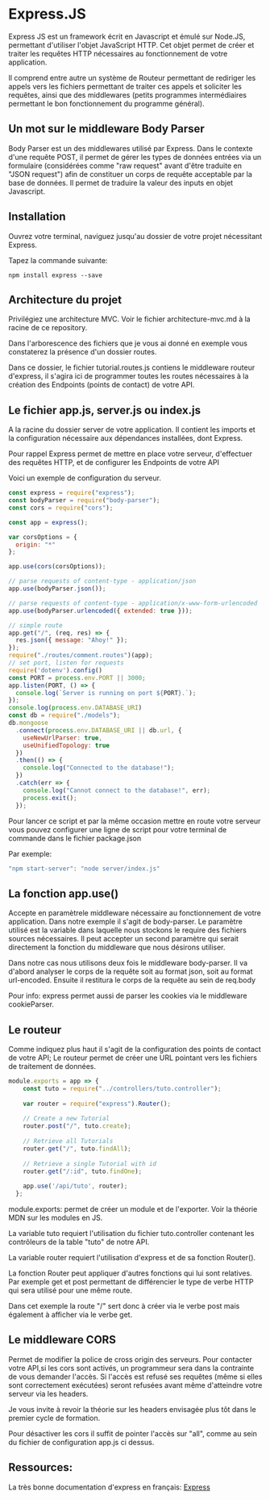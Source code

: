 # Express.JS

Express JS est un framework écrit en Javascript et émulé sur Node.JS, permettant d'utiliser l'objet JavaScript HTTP. Cet objet permet de créer et traiter les requêtes HTTP nécessaires au fonctionnement de votre application.

Il comprend entre autre un système de Routeur permettant de rediriger les appels vers les fichiers permettant de traiter ces appels et soliciter les requêtes, ainsi que des middlewares (petits programmes intermédiaires permettant le bon fonctionnement du programme général). 

## Un mot sur le middleware Body Parser

Body Parser est un des middlewares utilisé par Express. Dans le contexte d'une requête POST, il permet de gérer les types de données entrées via un formulaire (considérées comme "raw request" avant d'être traduite en "JSON request") afin de constituer un corps de requête acceptable par la base de données. Il permet de traduire la valeur des inputs en objet Javascript.

## Installation

Ouvrez votre terminal, naviguez jusqu'au dossier de votre projet nécessitant Express.

Tapez la commande suivante:

```
npm install express --save
```

## Architecture du projet

Privilégiez une architecture MVC.
Voir le fichier architecture-mvc.md à la racine de ce repository.

Dans l'arborescence des fichiers que je vous ai donné en exemple vous constaterez la présence d'un dossier routes.

Dans ce dossier, le fichier tutorial.routes.js contiens le middleware routeur d'express, il s'agira ici de programmer toutes les routes nécessaires à la création des Endpoints (points de contact) de votre API.

## Le fichier app.js, server.js ou index.js

A la racine du dossier server de votre application.
Il contient les imports et la configuration nécessaire aux dépendances installées, dont Express.

Pour rappel Express permet de mettre en place votre serveur, d'effectuer des requêtes HTTP, et de configurer les Endpoints de votre API

Voici un exemple de configuration du serveur.

```js
const express = require("express");
const bodyParser = require("body-parser");
const cors = require("cors");

const app = express();

var corsOptions = {
  origin: "*"
};

app.use(cors(corsOptions));

// parse requests of content-type - application/json
app.use(bodyParser.json());

// parse requests of content-type - application/x-www-form-urlencoded
app.use(bodyParser.urlencoded({ extended: true }));

// simple route
app.get("/", (req, res) => {
  res.json({ message: "Ahoy!" });
});
require("./routes/comment.routes")(app);
// set port, listen for requests
require('dotenv').config()
const PORT = process.env.PORT || 3000;
app.listen(PORT, () => {
  console.log(`Server is running on port ${PORT}.`);
});
console.log(process.env.DATABASE_URI)
const db = require("./models");
db.mongoose
  .connect(process.env.DATABASE_URI || db.url, {
    useNewUrlParser: true,
    useUnifiedTopology: true
  })
  .then(() => {
    console.log("Connected to the database!");
  })
  .catch(err => {
    console.log("Cannot connect to the database!", err);
    process.exit();
  });
  ```

  Pour lancer ce script et par la même occasion mettre en route votre serveur vous pouvez configurer une ligne de script pour votre terminal de commande dans le fichier package.json

  Par exemple:

  ```js
  "npm start-server": "node server/index.js"
  ```

## La fonction app.use()

Accepte en paramètrele middleware nécessaire au fonctionnement de votre application.
Dans notre exemple il s'agit de body-parser. 
Le paramètre utilisé est la variable dans laquelle nous stockons le require des fichiers sources nécessaires.
Il peut accepter un second paramètre qui serait directement la fonction du middleware que nous désirons utiliser.

Dans notre cas nous utilisons deux fois le middleware body-parser.
Il va d'abord analyser le corps de la requête soit au format json, soit au format url-encoded. Ensuite il restitura le corps de la requête au sein de req.body

Pour info: express permet aussi de parser les cookies via le middleware cookieParser.

## Le routeur

Comme indiquez plus haut il s'agit de la configuration des points de contact de votre API;
Le routeur permet de créer une URL pointant vers les fichiers de traitement de données.

```js
module.exports = app => {
    const tuto = require("../controllers/tuto.controller");
  
    var router = require("express").Router();
  
    // Create a new Tutorial
    router.post("/", tuto.create);
  
    // Retrieve all Tutorials
    router.get("/", tuto.findAll);
  
    // Retrieve a single Tutorial with id
    router.get("/:id", tuto.findOne);
  
    app.use('/api/tuto', router);
  };
  ```
  module.exports: permet de créer un module et de l'exporter. Voir la théorie MDN sur les modules en JS.

  La variable tuto requiert l'utilisation du fichier tuto.controller contenant les contrôleurs de la table "tuto" de notre API.

  La variable router requiert l'utilisation d'express et de sa fonction Router().
  
  La fonction Router peut appliquer d'autres fonctions qui lui sont relatives. Par exemple get et post permettant de différencier le type de verbe HTTP qui sera utilisé pour une même route.

  Dans cet exemple la route "/" sert donc à créer via le verbe post mais également à afficher via le verbe get.

## Le middleware CORS

Permet de modifier la police de cross origin des serveurs.
Pour contacter votre API,si les cors sont activés, un programmeur sera dans la contrainte de vous demander l'accès. Si l'accès est refusé ses requêtes (même si elles sont correctement exécutées) seront refusées avant même d'atteindre votre serveur via les headers.

Je vous invite à revoir la théorie sur les headers envisagée plus tôt dans le premier cycle de formation.

Pour désactiver les cors il suffit de pointer l'accès sur "all", comme au sein du fichier de configuration app.js ci dessus.

## Ressources:

La très bonne documentation d'express en français: [Express](https://expressjs.com/fr/)